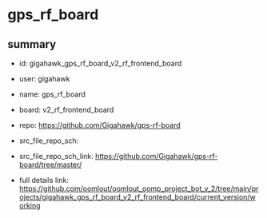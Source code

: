 # gps_rf_board
 
## summary 
* id: gigahawk_gps_rf_board_v2_rf_frontend_board
* user: gigahawk
* name: gps_rf_board
* board: v2_rf_frontend_board
* repo: https://github.com/Gigahawk/gps-rf-board



* src_file_repo_sch: 
* src_file_repo_sch_link: https://github.com/Gigahawk/gps-rf-board/tree/master/
* full details link: https://github.com/oomlout/oomlout_oomp_project_bot_v_2/tree/main/projects/gigahawk_gps_rf_board_v2_rf_frontend_board/current_version/working  







